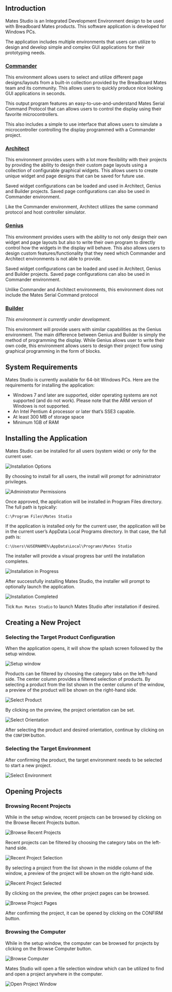 ## Introduction

Mates Studio is an Integrated Development Environment design to be used with Breadboard Mates products. This software application is developed for Windows PCs.

The application includes multiple environments that users can utilize to design and develop simple and complex GUI applications for their prototyping needs.

### [Commander](commander.md)

This environment allows users to select and utilize different page designs/layouts from a built-in collection provided by the Breadboard Mates team and its community. This allows users to quickly produce nice looking GUI applications in seconds.

This output program features an easy-to-use-and-understand Mates Serial Command Protocol that can allows users to control the display using their favorite microcontrollers.

This also includes a simple to use interface that allows users to simulate a microcontroller controlling the display programmed with a Commander project.

### [Architect](architect.md)

This environment provides users with a lot more flexibility with their projects by providing the ability to design their custom page layouts using a collection of configurable graphical widgets. This allows users to create unique widget and page designs that can be saved for future use.

Saved widget configurations can be loaded and used in Architect, Genius and Builder projects. Saved page configurations can also be used in Commander environment.

Like the Commander environment, Architect utilizes the same command protocol and host controller simulator.

### [Genius](genius.md)

This environment provides users with the ability to not only design their own widget and page layouts but also to write their own program to directly control how the widgets in the display will behave. This also allows users to design custom features/functionality that they need which Commander and Architect environments is not able to provide.

Saved widget configurations can be loaded and used in Architect, Genius and Builder projects. Saved page configurations can also be used in Commander environment.

Unlike Commander and Architect environments, this environment does not include the Mates Serial Command protocol

### [Builder](builder.md)

_This environment is currently under development._

This environment will provide users with similar capabilities as the Genius environment. The main difference between Genius and Builder is simply the method of programming the display. While Genius allows user to write their own code, this environment allows users to design their project flow using graphical programming in the form of blocks.

## System Requirements

Mates Studio is currently available for 64-bit Windows PCs. Here are the requirements for installing the application:
- Windows 7 and later are supported, older operating systems are not supported (and do not work). Please note that the ARM version of Windows is not supported.
- An Intel Pentium 4 processor or later that’s SSE3 capable.
- At least 300 MB of storage space
- Minimum 1GB of RAM

## Installing the Application

Mates Studio can be installed for all users (system wide) or only for the current user.

![Installation Options](img/install-option.jpg)

By choosing to install for all users, the install will prompt for administrator privileges.

![Administrator Permissions](img/user-account-control.jpg)

Once approved, the application will be installed in Program Files directory. The full path is typically:

    C:\Program Files\Mates Studio

If the application is installed only for the current user, the application will be in the current user’s AppData Local Programs directory. In that case, the full path is:

    C:\Users\%USERNAME%\AppData\Local\Programs\Mates Studio

The installer will provide a visual progress bar until the installation completes.

![Installation in Progress](img/install-progress.jpg)

After successfully installing Mates Studio, the installer will prompt to optionally launch the application.

![Installation Completed](img/install-completed.jpg)

Tick `Run Mates Studio` to launch Mates Studio after installation if desired.

## Creating a New Project

### Selecting the Target Product Configuration

When the application opens, it will show the splash screen followed by the setup window.

![Setup window](img/setup-window.jpg)

Products can be filtered by choosing the category tabs on the left-hand side. The center column provides a filtered selection of products. By selecting a product from the list shown in the center column of the window, a preview of the product will be shown on the right-hand side.

![Select Product](img/select-product.jpg)

By clicking on the preview, the project orientation can be set.

![Select Orientation](img/select-product-orientation.jpg)

After selecting the product and desired orientation, continue by clicking on the `CONFIRM` button.

### Selecting the Target Environment

After confirming the product, the target environment needs to be selected to start a new project.

![Select Environment](img/select-environment.jpg)

## Opening Projects

### Browsing Recent Projects

While in the setup window, recent projects can be browsed by clicking on the Browse Recent Projects button.

![Browse Recent Projects](img/browse-recent-projects.jpg)

Recent projects can be filtered by choosing the category tabs on the left-hand side.

![Recent Project Selection](img/recent-projects-selection.jpg)

By selecting a project from the list shown in the middle column of the window, a preview of the project will be shown on the right-hand side.

![Recent Project Selected](img/recent-projects-selected.jpg)

By clicking on the preview, the other project pages can be browsed.

![Browse Project Pages](img/browse-project-pages.jpg)

After confirming the project, it can be opened by clicking on the CONFIRM button.

### Browsing the Computer

While in the setup window, the computer can be browsed for projects by clicking on the Browse Computer button.

![Browse Computer](img/browse-computer.jpg)

Mates Studio will open a file selection window which can be utilized to find and open a project anywhere in the computer.

![Open Project Window](img/open-project-window.jpg)